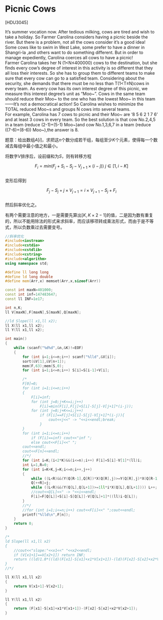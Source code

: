 # Picnic Cows
[HDU3045]

It’s summer vocation now. After tedious milking, cows are tired and wish to take a holiday. So Farmer Carolina considers having a picnic beside the river. But there is a problem, not all the cows consider it’s a good idea! Some cows like to swim in West Lake, some prefer to have a dinner in Shangri-la ,and others want to do something different. But in order to manage expediently, Carolina coerces all cows to have a picnic!  
Farmer Carolina takes her N (1<N≤400000) cows to the destination, but she finds every cow’s degree of interest in this activity is so different that they all loss their interests. So she has to group them to different teams to make sure that every cow can go to a satisfied team. Considering about the security, she demands that there must be no less than T(1<T≤N)cows in every team. As every cow has its own interest degree of this picnic, we measure this interest degree’s unit as “Moo~”. Cows in the same team should reduce their Moo~ to the one who has the lowest Moo~ in this team——It’s not a democratical action! So Carolina wishes to minimize the TOTAL reduced Moo~s and groups N cows into several teams.  
For example, Carolina has 7 cows to picnic and their Moo~ are ‘8 5 6 2 1 7 6’ and at least 3 cows in every team. So the best solution is that cow No.2,4,5 in a team (reduce (2-1)+(5-1) Moo~)and cow No.1,3,6,7 in a team (reduce ((7-6)+(8-6)) Moo~),the answer is 8. 

题意：给出数组$A[i]$，求把这$n$个数分成若干组，每组至少$K$个元素，使得每一个数减去每组中最小值之和最小。

将数字$V$排序后，设前缀和为$S$，则有转移方程

$$F _ i=min(F _ j+S _ i-S _ j-V _ {j+1} \times (i-j)) \ j \in [1,i-K]$$   
变形后得到

$$F _ j-S _ j+j \times V _ {j+1}=i \times V _ {j+1}-S _ j+F _ i$$  
然后斜率优化之。

有两个需要注意的地方，一是需要先算出$[K,K \times 2-1]$的值，二是因为数有重复的，所以不能用除法的形式来求斜率，而应该移项转成乘法形式，而由于是不等式，所以负数乘过去需要变号。

```cpp
//斜率优化
#include<iostream>
#include<cstdio>
#include<cstdlib>
#include<cstring>
#include<algorithm>
using namespace std;

#define ll long long
#define ld long double
#define mem(Arr,x) memset(Arr,x,sizeof(Arr))

const int maxN=401000;
const int inf=147483647;
const ll INF=1e17;

int n,K;
ll V[maxN],F[maxN],S[maxN],Q[maxN];

//ld Slope(ll x1,ll x2);
ll X(ll x1,ll x2);
ll Y(ll x1,ll x2);

int main()
{
	while (scanf("%d%d",&n,&K)!=EOF)
	{
		for (int i=1;i<=n;i++) scanf("%lld",&V[i]);
		sort(&V[1],&V[n+1]);
		mem(F,63);mem(S,0);
		for (int i=1;i<=n;i++) S[i]=S[i-1]+V[i];

		/*
		F[0]=0;
		for (int i=1;i<=n;i++)
		{
			F[i]=inf;
			for (int j=0;j+K<=i;j++)
				F[i]=min(F[i],F[j]+S[i]-S[j]-V[j+1]*(i-j));
			for (int j=0;j+K<=i;j++)
				if (F[i]==F[j]+S[i]-S[j]-V[j+1]*(i-j)){
					cout<<j<<" -> "<<i<<endl;break;
				}
		}
		for (int i=1;i<=n;i++)
			if (F[i]==inf) cout<<"inf ";
			else cout<<F[i]<<" ";
		cout<<endl;
		cout<<F[n]<<endl;
        //*/
		for (int i=K;(i<2*K)&&(i<=n);i++) F[i]=S[i]-V[1]*(ll)i;
		int L=1,R=0;
		for (int i=K+K,j=K;i<=n;i++,j++)
		{
			while ((L<R)&&(Y(Q[R-1],Q[R])*X(Q[R],j)>=Y(Q[R],j)*X(Q[R-1],Q[R]))) R--;
			Q[++R]=j;
			while ((L<R)&&(Y(Q[L],Q[L+1])>=1ll*i*X(Q[L],Q[L+1]))) L++;
			//cout<<Q[L]<<" -> "<<i<<endl;
			F[i]=F[Q[L]]+S[i]-S[Q[L]]-V[Q[L]+1]*((ll)i-Q[L]);
		}
		//*/
		//for (int i=1;i<=n;i++) cout<<F[i]<<" ";cout<<endl;
		printf("%lld\n",F[n]);
	}
	return 0;
}

/*
ld Slope(ll x1,ll x2)
{
	//cout<<"slope:"<<x1<<" "<<x2<<endl;
	if (V[x1+1]==V[x2+1]) return INF;
	return ((ld)1.0*((ld)(F[x1]-S[x1]+x1*V[x1+1])-(ld)(F[x2]-S[x2]+x2*V[x2+1])))/((ld)1.0*(V[x1+1]-V[x2+1]));
}
//*/

ll X(ll x1,ll x2)
{
	return V[x1+1]-V[x2+1];
}

ll Y(ll x1,ll x2)
{
	return (F[x1]-S[x1]+x1*V[x1+1])-(F[x2]-S[x2]+x2*V[x2+1]);
}
```